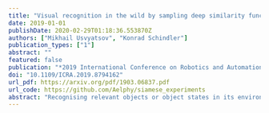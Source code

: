 ```yaml
---
title: "Visual recognition in the wild by sampling deep similarity functions"
date: 2019-01-01
publishDate: 2020-02-29T01:18:36.553870Z
authors: ["Mikhail Usvyatsov", "Konrad Schindler"]
publication_types: ["1"]
abstract: ""
featured: false
publication: "*2019 International Conference on Robotics and Automation (ICRA)*"
doi: "10.1109/ICRA.2019.8794162"
url_pdf: https://arxiv.org/pdf/1903.06837.pdf
url_code: https://github.com/Aelphy/siamese_experiments
abstract: "Recognising relevant objects or object states in its environment is a basic capability for an autonomous robot. The dominant approach to object recognition in images and range images is classification by supervised machine learning, nowadays mostly with deep convolutional neural networks (CNNs). This works well for target classes whose variability can be completely covered with training examples. However, a robot moving in the wild, i.e., in an environment that is not known at the time the recognition system is trained, will often face \emph{domain shift}: the training data cannot be assumed to exhaustively cover all the within-class variability that will be encountered in the test data. In that situation, learning is in principle possible, since the training set does capture the defining properties, respectively dissimilarities, of the target classes. But directly training a CNN to predict class probabilities is prone to overfitting to irrelevant correlations between the class labels and the specific subset of the target class that is represented in the training set. We explore the idea to instead learn a Siamese CNN that acts as similarity function between pairs of training examples. Class predictions are then obtained by measuring the similarities between a new test instance and the training samples. We show that the CNN embedding correctly recovers the relative similarities to arbitrary class exemplars in the training set. And that therefore few, randomly picked training exemplars are sufficient to achieve good predictions, making the procedure efficient."
---
```

